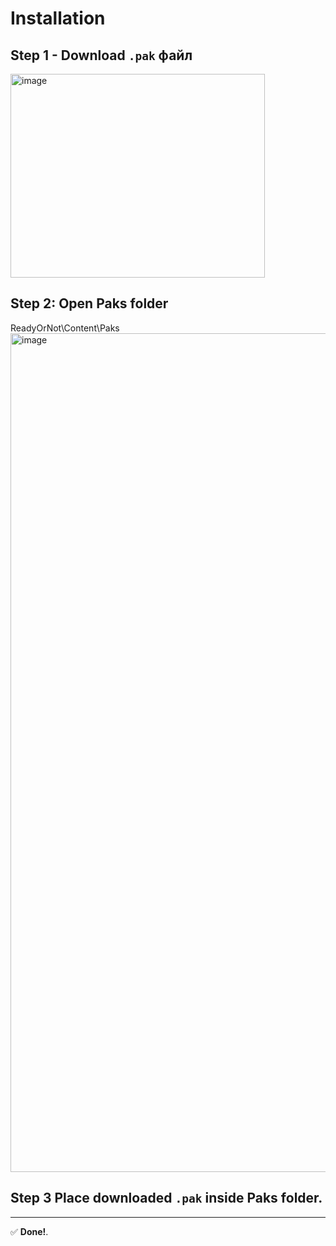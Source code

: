 # Installation

## Step 1 - Download  `.pak` файл
<img width="407" height="326" alt="image" src="https://github.com/user-attachments/assets/77a043f2-b5a8-4f4c-8370-c2137015b183" />

## Step 2: Open Paks folder
ReadyOrNot\Content\Paks
<img width="1664" height="1342" alt="image" src="https://github.com/user-attachments/assets/0ba8f391-da16-441f-a612-f518cd2cc4e5" />

## Step 3 Place downloaded `.pak` inside Paks folder.

---

✅ **Done!**.
